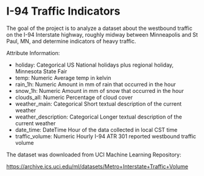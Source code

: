 # I-94 Traffic Indicators

The goal of the project is to analyze a dataset about the westbound traffic on the I-94 Interstate highway, roughly midway between Minneapolis and St Paul, MN, and determine indicators of heavy traffic.

Attribute Information:

- holiday: Categorical US National holidays plus regional holiday, Minnesota State Fair 
- temp: Numeric Average temp in kelvin 
- rain_1h: Numeric Amount in mm of rain that occurred in the hour 
- snow_1h: Numeric Amount in mm of snow that occurred in the hour 
- clouds_all: Numeric Percentage of cloud cover 
- weather_main: Categorical Short textual description of the current weather 
- weather_description: Categorical Longer textual description of the current weather 
- date_time: DateTime Hour of the data collected in local CST time 
- traffic_volume: Numeric Hourly I-94 ATR 301 reported westbound traffic volume

The dataset was downloaded from UCI Machine Learning Repository:

https://archive.ics.uci.edu/ml/datasets/Metro+Interstate+Traffic+Volume

